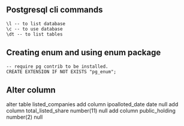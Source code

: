 ## Postgresql cli commands

```
\l -- to list database
\c -- to use database
\dt -- to list tables
```

## Creating enum and using enum package
```
-- require pg contrib to be installed.
CREATE EXTENSION IF NOT EXISTS "pg_enum";
 ```

## Alter column 
alter table listed_companies add column ipoalloted_date date null
add column total_listed_share number(11) null
add column public_holding number(2) null 



